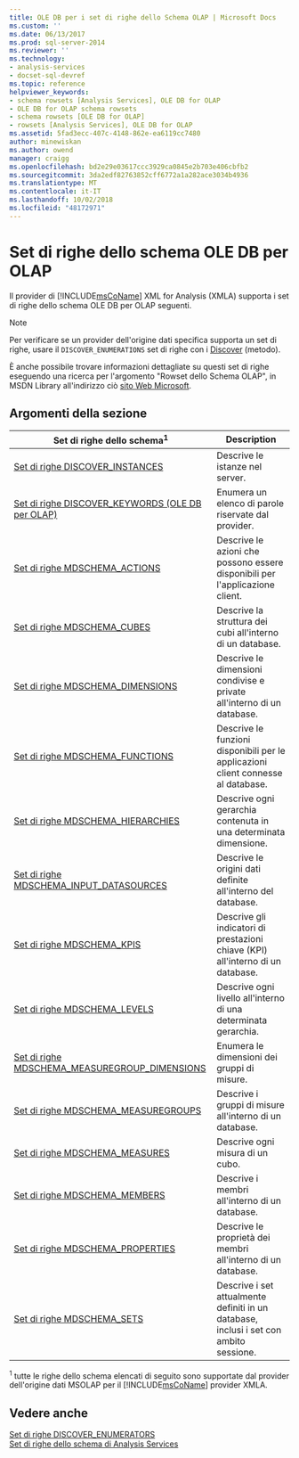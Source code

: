 ```yaml
---
title: OLE DB per i set di righe dello Schema OLAP | Microsoft Docs
ms.custom: ''
ms.date: 06/13/2017
ms.prod: sql-server-2014
ms.reviewer: ''
ms.technology:
- analysis-services
- docset-sql-devref
ms.topic: reference
helpviewer_keywords:
- schema rowsets [Analysis Services], OLE DB for OLAP
- OLE DB for OLAP schema rowsets
- schema rowsets [OLE DB for OLAP]
- rowsets [Analysis Services], OLE DB for OLAP
ms.assetid: 5fad3ecc-407c-4148-862e-ea6119cc7480
author: minewiskan
ms.author: owend
manager: craigg
ms.openlocfilehash: bd2e29e03617ccc3929ca0845e2b703e406cbfb2
ms.sourcegitcommit: 3da2edf82763852cff6772a1a282ace3034b4936
ms.translationtype: MT
ms.contentlocale: it-IT
ms.lasthandoff: 10/02/2018
ms.locfileid: "48172971"
---
```

# <a name="ole-db-for-olap-schema-rowsets"></a>Set di righe dello schema OLE DB per OLAP
  Il provider di [!INCLUDE[msCoName](../../../includes/msconame-md.md)] XML for Analysis (XMLA) supporta i set di righe dello schema OLE DB per OLAP seguenti.  
  
> [!NOTE]  
>  Per verificare se un provider dell'origine dati specifica supporta un set di righe, usare il `DISCOVER_ENUMERATIONS` set di righe con i [Discover](../../xmla/xml-elements-methods-discover.md) (metodo).  
  
 È anche possibile trovare informazioni dettagliate su questi set di righe eseguendo una ricerca per l'argomento "Rowset dello Schema OLAP", in MSDN Library all'indirizzo ciò [sito Web Microsoft](http://go.microsoft.com/fwlink/?LinkId=15426).  
  
## <a name="in-this-section"></a>Argomenti della sezione  
  
|Set di righe dello schema<sup>1</sup>|Description|  
|-------------------------------|-----------------|  
|[Set di righe DISCOVER_INSTANCES](discover-instances-rowset.md)|Descrive le istanze nel server.|  
|[Set di righe DISCOVER_KEYWORDS &#40;OLE DB per OLAP&#41;](discover-keywords-rowset-ole-db-for-olap.md)|Enumera un elenco di parole riservate dal provider.|  
|[Set di righe MDSCHEMA_ACTIONS](mdschema-actions-rowset.md)|Descrive le azioni che possono essere disponibili per l'applicazione client.|  
|[Set di righe MDSCHEMA_CUBES](mdschema-cubes-rowset.md)|Descrive la struttura dei cubi all'interno di un database.|  
|[Set di righe MDSCHEMA_DIMENSIONS](mdschema-dimensions-rowset.md)|Descrive le dimensioni condivise e private all'interno di un database.|  
|[Set di righe MDSCHEMA_FUNCTIONS](mdschema-functions-rowset.md)|Descrive le funzioni disponibili per le applicazioni client connesse al database.|  
|[Set di righe MDSCHEMA_HIERARCHIES](mdschema-hierarchies-rowset.md)|Descrive ogni gerarchia contenuta in una determinata dimensione.|  
|[Set di righe MDSCHEMA_INPUT_DATASOURCES](mdschema-input-datasources-rowset.md)|Descrive le origini dati definite all'interno del database.|  
|[Set di righe MDSCHEMA_KPIS](mdschema-kpis-rowset.md)|Descrive gli indicatori di prestazioni chiave (KPI) all'interno di un database.|  
|[Set di righe MDSCHEMA_LEVELS](mdschema-levels-rowset.md)|Descrive ogni livello all'interno di una determinata gerarchia.|  
|[Set di righe MDSCHEMA_MEASUREGROUP_DIMENSIONS](mdschema-measuregroup-dimensions-rowset.md)|Enumera le dimensioni dei gruppi di misure.|  
|[Set di righe MDSCHEMA_MEASUREGROUPS](mdschema-measuregroups-rowset.md)|Descrive i gruppi di misure all'interno di un database.|  
|[Set di righe MDSCHEMA_MEASURES](mdschema-measures-rowset.md)|Descrive ogni misura di un cubo.|  
|[Set di righe MDSCHEMA_MEMBERS](mdschema-members-rowset.md)|Descrive i membri all'interno di un database.|  
|[Set di righe MDSCHEMA_PROPERTIES](mdschema-properties-rowset.md)|Descrive le proprietà dei membri all'interno di un database.|  
|[Set di righe MDSCHEMA_SETS](mdschema-sets-rowset.md)|Descrive i set attualmente definiti in un database, inclusi i set con ambito sessione.|  
  
 <sup>1</sup> tutte le righe dello schema elencati di seguito sono supportate dal provider dell'origine dati MSOLAP per il [!INCLUDE[msCoName](../../../includes/msconame-md.md)] provider XMLA.  
  
## <a name="see-also"></a>Vedere anche  
 [Set di righe DISCOVER_ENUMERATORS](../xml/discover-enumerators-rowset.md)   
 [Set di righe dello schema di Analysis Services](../../schema-rowsets/analysis-services-schema-rowsets.md)  
  
  
